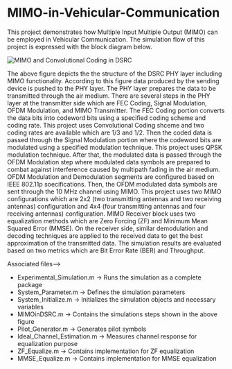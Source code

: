 # MIMO-in-Vehicular-Communication
This project demonstrates how Multiple Input Multiple Output (MIMO) can be employed in Vehicular Communication. The simulation flow of this project is expressed with the block diagram below.

![MIMO and Convolutional Coding in DSRC](https://user-images.githubusercontent.com/3108754/150693893-b620c25c-75a7-4e5d-957e-8d40b635bf11.JPG)

The above figure depicts the the structure of the DSRC PHY layer including MIMO functionality. According to this figure data produced by the sending device is pushed to the PHY
layer. The PHY layer prepares the data to be transmitted through the air medium. There are several steps in the PHY layer at the transmitter side which are FEC Coding, Signal Modulation, OFDM Modulation, and MIMO Transmitter. The FEC Coding portion converts the data bits into codeword bits using a specified coding scheme and coding rate. This project uses Convolutional Coding shceme and two coding rates are available which are 1/3 and 1/2. Then the coded data is passed through the Signal Modulation portion where the codeword bits are modulated using a specified modulation technique. This project uses QPSK modulation technique. After that, the modulated data is passed through the OFDM Modulation step where modulated data symbols are prepared to combat against interference caused by multipath fading in the air medium. OFDM Modulation and Demodulation segments are configured based on IEEE 802.11p soecifications. Then, the OFDM modulated data symbols are sent through the 10 MHz channel using MIMO. This project uses two MIMO configurations which are 2x2 (two transmitting antennas and two receiving antennas) configuration and 4x4 (four transmitting antennas and four receiving antennas) configuration. MIMO Receiver block uses two equalization methods which are Zero Forcing (ZF) and Minimum Mean Squared Error (MMSE).  On the receiver side, similar demodulation and decoding techniques are applied to the received data to get the best approximation of the transmitted data. The simulation results are evaluated based on two metrics which are Bit Error Rate (BER) and Throughput.

Associated files-->
  * Experimental_Simulation.m -> Runs the simulation as a complete package
  * System_Parameter.m -> Defines the simulation parameters
  * System_Initialize.m -> Initializes the simulation objects and necessary variables
  * MIMOinDSRC.m -> Contains the simulations steps shown in the above figure
  * Pilot_Generator.m -> Generates pilot symbols
  * Ideal_Channel_Estimation.m -> Measures channel response for equalization purpose
  * ZF_Equalize.m -> Contains implementation for ZF equalization
  * MMSE_Equalize.m -> Contains implementation for MMSE equalization
